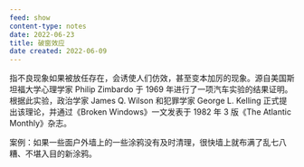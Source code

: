 ```yaml
---
feed: show
content-type: notes
date: 2022-06-23
title: 破窗效应
date created: 2022-06-09
---
```


指不良现象如果被放任存在，会诱使人们仿效，甚至变本加厉的现象。源自美国斯坦福大学心理学家 Philip Zimbardo 于 1969 年进行了一项汽车实验的结果证明。根据此实验，政治学家 James Q. Wilson 和犯罪学家 George L. Kelling 正式提出该理论，并通过《Broken Windows》一文发表于 1982 年 3 版《The Atlantic Monthly》杂志。

案例：如果一些面户外墙上的一些涂鸦没有及时清理，很快墙上就布满了乱七八糟、不堪入目的新涂鸦。
